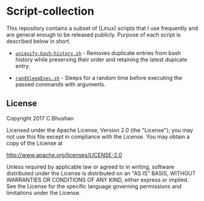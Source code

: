 # Script-collection
This repository contains a subset of (Linux) scripts that I use frequently and are general enough to be released publicly. Purpose of each script is described below in short.

* [`uniquify-bash-history.sh`](https://github.com/cbhushan/script-collection/blob/master/uniquify-bash-history.sh) - Removes duplicate entries from bash history while preserving their order and retaining the latest dupicate entry. 

* [`randSleepExec.sh`](https://github.com/cbhushan/script-collection/blob/master/randSleepExec.sh) - Sleeps for a random time before executing the passed commands with arguments.

## License
   Copyright 2017 C Bhushan

   Licensed under the Apache License, Version 2.0 (the "License");
   you may not use this file except in compliance with the License.
   You may obtain a copy of the License at
   
   http://www.apache.org/licenses/LICENSE-2.0

   Unless required by applicable law or agreed to in writing, software
   distributed under the License is distributed on an "AS IS" BASIS,
   WITHOUT WARRANTIES OR CONDITIONS OF ANY KIND, either express or implied.
   See the License for the specific language governing permissions and
   limitations under the License.
   
